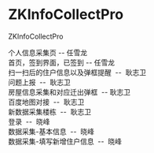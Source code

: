 # ZKInfoCollectPro
ZKInfoCollectPro

个人信息采集页  --  任雪龙    
首页，签到界面，已签到  -- 任雪龙    
扫一扫后的住户信息以及弹框提醒  --  耿志卫    
问题上报  --  耿志卫    
房屋信息采集和对应迁出弹框  -- 耿志卫    
百度地图对接  --  耿志卫    
新数据采集楼栋  --  耿志卫    
登录  --  晓峰    
数据采集-基本信息  --  晓峰    
数据采集-填写新增住户信息  --  晓峰


